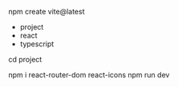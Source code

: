 npm create vite@latest
- project
- react
- typescript

cd project

npm i react-router-dom react-icons
npm run dev